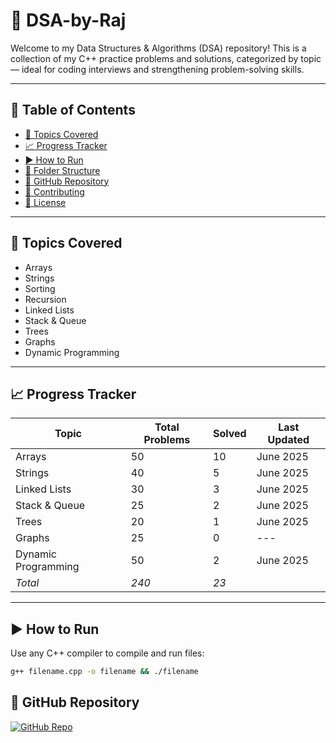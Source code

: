 # 🧠 DSA-by-Raj

Welcome to my Data Structures & Algorithms (DSA) repository! This is a collection of my C++ practice problems and solutions, categorized by topic — ideal for coding interviews and strengthening problem-solving skills.

---

## 📌 Table of Contents

- [🧠 Topics Covered](#topics-covered)
- [📈 Progress Tracker](#progress-tracker)
- [▶ How to Run](#how-to-run)
- [📂 Folder Structure](#folder-structure)
- [🔗 GitHub Repository](#github-repository)
- [🤝 Contributing](#contributing)
- [📄 License](#license)

---

## 🧠 Topics Covered

- Arrays
- Strings
- Sorting
- Recursion
- Linked Lists
- Stack & Queue
- Trees
- Graphs
- Dynamic Programming

---

## 📈 Progress Tracker

| Topic               | Total Problems | Solved | Last Updated |
|---------------------|----------------|--------|---------------|
| Arrays              | 50             | 10     | June 2025     |
| Strings             | 40             | 5      | June 2025     |
| Linked Lists        | 30             | 3      | June 2025     |
| Stack & Queue       | 25             | 2      | June 2025     |
| Trees               | 20             | 1      | June 2025     |
| Graphs              | 25             | 0      | ---           |
| Dynamic Programming | 50             | 2      | June 2025     |
| *Total*           | *240*        | *23* |               |

---

## ▶ How to Run

Use any C++ compiler to compile and run files:
```bash
g++ filename.cpp -o filename && ./filename
```

## 🔗 GitHub Repository

[![GitHub Repo](https://img.shields.io/badge/GitHub-DSA--by--Raj-blue?style=for-the-badge&logo=github)](https://github.com/Rhuturaj-Rogaye/DSA-by-Raj)



